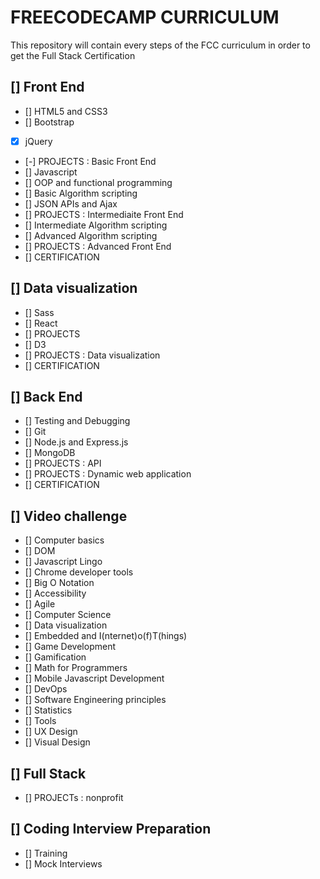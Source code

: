 # FREECODECAMP CURRICULUM 

This repository will contain every steps of the FCC curriculum in order to get the Full Stack Certification

## [] Front End
- [] HTML5 and CSS3 
- [] Bootstrap
- [x] jQuery
- [-] PROJECTS : Basic Front End
- [] Javascript
- [] OOP and functional programming 
- [] Basic Algorithm scripting 
- [] JSON APIs and Ajax
- [] PROJECTS : Intermediaite Front End 
- [] Intermediate Algorithm scripting 
- [] Advanced Algorithm scripting 
- [] PROJECTS : Advanced Front End
- [] CERTIFICATION

## [] Data visualization
- [] Sass
- [] React
- [] PROJECTS
- [] D3
- [] PROJECTS : Data visualization 
- [] CERTIFICATION

## [] Back End
- [] Testing and Debugging
- [] Git
- [] Node.js and Express.js
- [] MongoDB
- [] PROJECTS : API
- [] PROJECTS : Dynamic web application
- [] CERTIFICATION

## [] Video challenge
- [] Computer basics
- [] DOM
- [] Javascript Lingo
- [] Chrome developer tools
- [] Big O Notation
- [] Accessibility 
- [] Agile
- [] Computer Science
- [] Data visualization 
- [] Embedded and I(nternet)o(f)T(hings)
- [] Game Development
- [] Gamification
- [] Math for Programmers
- [] Mobile Javascript Development
- [] DevOps
- [] Software Engineering principles
- [] Statistics
- [] Tools
- [] UX Design
- [] Visual Design

## [] Full Stack
- [] PROJECTs : nonprofit

## [] Coding Interview Preparation
- [] Training
- [] Mock Interviews